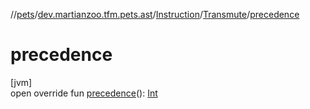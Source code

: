 //[pets](../../../../index.md)/[dev.martianzoo.tfm.pets.ast](../../index.md)/[Instruction](../index.md)/[Transmute](index.md)/[precedence](precedence.md)

# precedence

[jvm]\
open override fun [precedence](precedence.md)(): [Int](https://kotlinlang.org/api/latest/jvm/stdlib/kotlin/-int/index.html)
